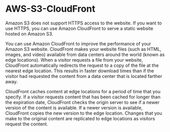 # AWS-S3-CloudFront

Amazon S3 does not support HTTPS access to the website. If you want to use HTTPS, you can use Amazon CloudFront to serve a static website hosted on Amazon S3.

You can use Amazon CloudFront to improve the performance of your Amazon S3 website. CloudFront makes your website files (such as HTML, images, and video) available from data centers around the world (known as edge locations). When a visitor requests a file from your website, CloudFront automatically redirects the request to a copy of the file at the nearest edge location. This results in faster download times than if the visitor had requested the content from a data center that is located farther away.

CloudFront caches content at edge locations for a period of time that you specify. If a visitor requests content that has been cached for longer than the expiration date, CloudFront checks the origin server to see if a newer version of the content is available. If a newer version is available, CloudFront copies the new version to the edge location. Changes that you make to the original content are replicated to edge locations as visitors request the content.

